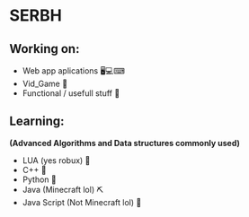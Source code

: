 SERBH 
=
## Working on: 
- Web app aplications 🖥💻⌨
- Vid_Game 👾
- Functional / usefull stuff 🐀
## Learning: 
**(Advanced Algorithms and Data structures commonly used)**
- LUA (yes robux) 🤡
- C++ 🦾
- Python 🐍
- Java (Minecraft lol) ⛏
- Java Script (Not Minecraft lol) 🎂

<!--
**SEBRH/SEBRH** is a ✨ _special_ ✨ repository because its `README.md` (this file) appears on your GitHub profile.

Here are some ideas to get you started:

- 🔭 I’m currently working on ...
- 🌱 I’m currently learning ...
- 👯 I’m looking to collaborate on ...
- 🤔 I’m looking for help with ...
- 💬 Ask me about ...
- 📫 How to reach me: ...
- 😄 Pronouns: ...
- ⚡ Fun fact: ...
-->
